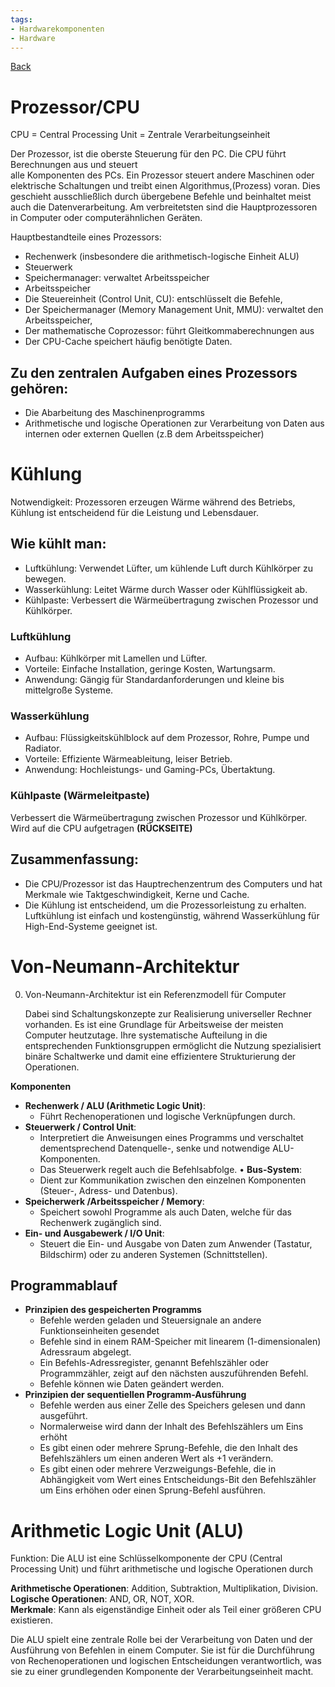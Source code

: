 ```yaml
---
tags:
- Hardwarekomponenten
- Hardware
---
```

[Back](Uebersicht%20der%20Hardwarekomponenten%20Themen.md)
# Prozessor/CPU
CPU = Central Processing Unit = Zentrale Verarbeitungseinheit

Der Prozessor, ist die oberste Steuerung für den PC. Die CPU führt Berechnungen aus und steuert  
alle Komponenten des PCs. Ein Prozessor steuert andere Maschinen oder elektrische Schaltungen und treibt einen Algorithmus,(Prozess) voran. Dies geschieht ausschließlich durch übergebene Befehle und beinhaltet meist auch die Datenverarbeitung. Am verbreitetsten sind die Hauptprozessoren in Computer oder computerähnlichen Geräten.

Hauptbestandteile eines Prozessors:
- Rechenwerk (insbesondere die arithmetisch-logische Einheit ALU)
- Steuerwerk
- Speichermanager: verwaltet Arbeitsspeicher
- Arbeitsspeicher
- Die Steuereinheit (Control Unit, CU): entschlüsselt die Befehle,
- Der Speichermanager (Memory Management Unit, MMU): verwaltet den Arbeitsspeicher,
- Der mathematische Coprozessor: führt Gleitkommaberechnungen aus
- Der CPU-Cache speichert häufig benötigte Daten.
    
## Zu den zentralen Aufgaben eines Prozessors gehören:
- Die Abarbeitung des Maschinenprogramms  
- Arithmetische und logische Operationen zur Verarbeitung von Daten aus internen oder externen Quellen (z.B dem Arbeitsspeicher)
    
# Kühlung
Notwendigkeit: Prozessoren erzeugen Wärme während des Betriebs, Kühlung ist entscheidend für die Leistung und Lebensdauer.
    
## Wie kühlt man:
- Luftkühlung: Verwendet Lüfter, um kühlende Luft durch Kühlkörper zu bewegen.
- Wasserkühlung: Leitet Wärme durch Wasser oder Kühlflüssigkeit ab.
- Kühlpaste: Verbessert die Wärmeübertragung zwischen Prozessor und Kühlkörper.
    
### Luftkühlung
- Aufbau: Kühlkörper mit Lamellen und Lüfter.
- Vorteile: Einfache Installation, geringe Kosten, Wartungsarm.
- Anwendung: Gängig für Standardanforderungen und kleine bis mittelgroße Systeme.
    
### Wasserkühlung
- Aufbau: Flüssigkeitskühlblock auf dem Prozessor, Rohre, Pumpe und Radiator.
- Vorteile: Effiziente Wärmeableitung, leiser Betrieb.
- Anwendung: Hochleistungs- und Gaming-PCs, Übertaktung.
    
### Kühlpaste (Wärmeleitpaste)
Verbessert die Wärmeübertragung zwischen Prozessor und Kühlkörper. Wird auf die CPU aufgetragen **(RÜCKSEITE)**
    
## Zusammenfassung:
- Die CPU/Prozessor ist das Hauptrechenzentrum des Computers und hat Merkmale wie Taktgeschwindigkeit, Kerne und Cache.  
- Die Kühlung ist entscheidend, um die Prozessorleistung zu erhalten. Luftkühlung ist einfach und kostengünstig, während Wasserkühlung für High-End-Systeme geeignet ist.

# Von-Neumann-Architektur
0. Von-Neumann-Architektur ist ein Referenzmodell für Computer
    
    Dabei sind Schaltungskonzepte zur Realisierung universeller Rechner vorhanden. Es ist eine Grundlage für Arbeitsweise der meisten Computer heutzutage. Ihre systematische Aufteilung in die entsprechenden Funktionsgruppen ermöglicht die Nutzung spezialisiert binäre Schaltwerke und damit eine effizientere Strukturierung der Operationen.
    
**Komponenten**
- **Rechenwerk / ALU (Arithmetic Logic Unit)**:  
	- Führt Rechenoperationen und logische Verknüpfungen durch.
- **Steuerwerk / Control Unit**:
    - Interpretiert die Anweisungen eines Programms und verschaltet dementsprechend Datenquelle-, senke und notwendige ALU-Komponenten.  
    - Das Steuerwerk regelt auch die Befehlsabfolge.
• **Bus-System**:
    - Dient zur Kommunikation zwischen den einzelnen Komponenten (Steuer-, Adress- und Datenbus).
- **Speicherwerk /Arbeitsspeicher / Memory**:
    - Speichert sowohl Programme als auch Daten, welche für das Rechenwerk zugänglich sind.
- **Ein- und Ausgabewerk / I/O Unit**:
    - Steuert die Ein- und Ausgabe von Daten zum Anwender (Tastatur, Bildschirm) oder zu anderen Systemen (Schnittstellen).
    
## Programmablauf
- **Prinzipien des gespeicherten Programms**
	- Befehle werden geladen und Steuersignale an andere Funktionseinheiten gesendet  
	- Befehle sind in einem RAM-Speicher mit linearem (1-dimensionalen) Adressraum abgelegt.
	- Ein Befehls-Adressregister, genannt Befehlszähler oder Programmzähler, zeigt auf den nächsten auszuführenden Befehl.  
	- Befehle können wie Daten geändert werden.
- **Prinzipien der sequentiellen Programm-Ausführung**
	- Befehle werden aus einer Zelle des Speichers gelesen und dann ausgeführt.  
	- Normalerweise wird dann der Inhalt des Befehlszählers um Eins erhöht  
	- Es gibt einen oder mehrere Sprung-Befehle, die den Inhalt des Befehlszählers um einen anderen Wert als +1 verändern.  
	- Es gibt einen oder mehrere Verzweigungs-Befehle, die in Abhängigkeit vom Wert eines Entscheidungs-Bit den Befehlszähler um Eins erhöhen oder einen Sprung-Befehl ausführen.

# Arithmetic Logic Unit (ALU)
Funktion: Die ALU ist eine Schlüsselkomponente der CPU (Central Processing Unit) und führt arithmetische und logische Operationen durch

**Arithmetische Operationen**: Addition, Subtraktion, Multiplikation, Division. 
**Logische Operationen**: AND, OR, NOT, XOR.  
**Merkmale**: Kann als eigenständige Einheit oder als Teil einer größeren CPU existieren.

Die ALU spielt eine zentrale Rolle bei der Verarbeitung von Daten und der Ausführung von Befehlen in einem Computer. Sie ist für die Durchführung von Rechenoperationen und logischen Entscheidungen verantwortlich, was sie zu einer grundlegenden Komponente der Verarbeitungseinheit macht.

